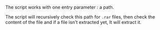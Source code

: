 The script works with one entry parameter : a path.

The script will recursively check this path for `.rar` files, then check the content of the file and if a file isn't extracted yet, It will extract it.